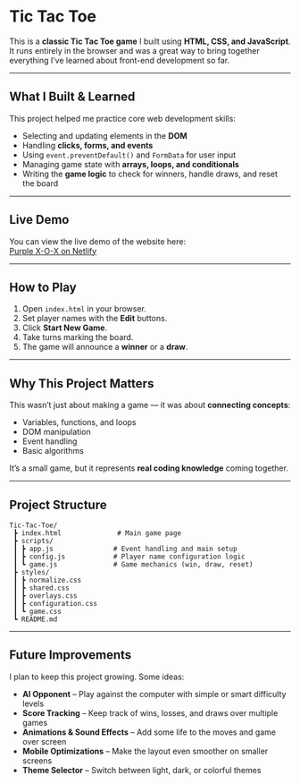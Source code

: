 # Tic Tac Toe

This is a **classic Tic Tac Toe game** I built using **HTML, CSS, and JavaScript**.  
It runs entirely in the browser and was a great way to bring together everything I’ve learned about front-end development so far.

---

## What I Built & Learned

This project helped me practice core web development skills:

- Selecting and updating elements in the **DOM**
- Handling **clicks, forms, and events**
- Using `event.preventDefault()` and `FormData` for user input
- Managing game state with **arrays, loops, and conditionals**
- Writing the **game logic** to check for winners, handle draws, and reset the board

---

## Live Demo

You can view the live demo of the website here:  
[Purple X-O-X on Netlify](https://purple-x-o-x.netlify.app/)

---

## How to Play

1. Open `index.html` in your browser.
2. Set player names with the **Edit** buttons.
3. Click **Start New Game**.
4. Take turns marking the board.
5. The game will announce a **winner** or a **draw**.

---

## Why This Project Matters

This wasn’t just about making a game — it was about **connecting concepts**:

- Variables, functions, and loops
- DOM manipulation
- Event handling
- Basic algorithms

It’s a small game, but it represents **real coding knowledge** coming together.

---

## Project Structure

```
Tic-Tac-Toe/
 ┣ index.html              # Main game page
 ┣ scripts/
 ┃ ┣ app.js               # Event handling and main setup
 ┃ ┣ config.js            # Player name configuration logic
 ┃ ┗ game.js              # Game mechanics (win, draw, reset)
 ┣ styles/
 ┃ ┣ normalize.css
 ┃ ┣ shared.css
 ┃ ┣ overlays.css
 ┃ ┣ configuration.css
 ┃ ┗ game.css
 ┗ README.md
```

---

## Future Improvements

I plan to keep this project growing. Some ideas:

- **AI Opponent** – Play against the computer with simple or smart difficulty levels
- **Score Tracking** – Keep track of wins, losses, and draws over multiple games
- **Animations & Sound Effects** – Add some life to the moves and game over screen
- **Mobile Optimizations** – Make the layout even smoother on smaller screens
- **Theme Selector** – Switch between light, dark, or colorful themes
